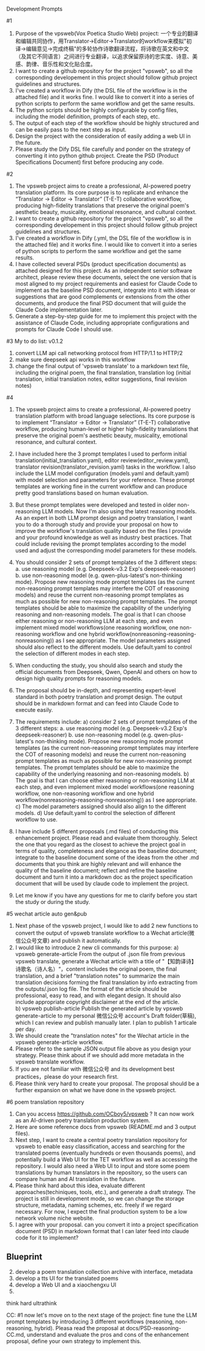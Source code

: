 Development Prompts

#1
1. Purpose of the vpsweb(Vox Poetica Studio Web) project: 一个专业的翻译和编辑共同协作，用Translator->Editor->Translator的workflow来模拟"初译->编辑意见->完成终稿"的多轮协作诗歌翻译流程，将诗歌在英文和中文（及其它不同语言）之间进行专业翻译，以追求保留原诗的忠实度、诗意、美感、韵律、音乐性和文化贴合度。
2. I want to create a github repository for the project "vpsweb", so all the corresponding developement in this project should follow github project guidelines and structures.
3. I've created a workflow in Dify (the DSL file of the workflow is in the attached file) and it works fine. I would like to convert it into a series of python scripts to perform the same workflow and get the same results. 
4. The python scripts should be highly configurable by config files, including the model definition, prompts of each step, etc.
5. The output of each step of the workflow should be highly structured and can be easily pass to the next step as input.
6. Design the project with the consideration of easily adding a web UI in the future. 
7. Please study the Dify DSL file carefully and ponder on the strategy of converting it into python github project. Create the PSD (Product Specifications Document) first before producing any code.


#2
1. The vpsweb project aims to create a professional, AI-powered poetry translation platform. Its core purpose is to replicate and enhance the “Translator -> Editor -> Translator” (T-E-T) collaborative workflow, producing high-fidelity translations that preserve the original poem's aesthetic beauty, musicality, emotional resonance, and cultural context.
2. I want to create a github repository for the project "vpsweb", so all the corresponding developement in this project should follow github project guidelines and structures.
3. I've created a workflow in Dify (.yml, the DSL file of the workflow is in the attached file) and it works fine. I would like to convert it into a series of python scripts to perform the same workflow and get the same results. 
4. I have collected several PSDs (product specification documents) as attached designed for this project. As an independent senior software architect, please review these documents, select the one version that is most aligned to my project requirements and easiest for Claude Code to implement as the baseline PSD document, integrate into it with ideas or suggestions that are good complements or extensions from the other documents, and produce the final PSD document that will guide the Claude Code implementation later.
5. Generate a step-by-step guide for me to implement this project with the assistance of Claude Code, including appropriate configurations and prompts for Claude Code I should use.

#3
My to do list: v0.1.2
1. convert LLM api call networking protocol from HTTP/1.1 to HTTP/2
2. make sure deepseek api works in this workflow
3. change the final output of 'vpsweb translate' to a markdown text file, including the original poem, the final translation, translation log (initial translation, initial translation notes, editor suggestions, final revision notes)

#4
1.  The vpsweb project aims to create a professional, AI-powered poetry translation platform with broad language selections. Its core purpose is to implement “Translator -> Editor -> Translator” (T-E-T) collaborative workflow, producing human-level or higher high-fidelity translations that preserve the original poem's aesthetic beauty, musicality, emotional resonance, and cultural context.
2. I have included here the 3 prompt templates I used to perform initial translation(initial_translation.yaml), editor review(editor_review.yaml), translator revision(translator_revision.yaml) tasks in the workflow. I also include the LLM model configuration (models.yaml and default.yaml) with model selection and parameters for your reference. These prompt templates are working fine in the current workflow and can produce pretty good translations based on human evaluation.
3. But these prompt templates were developed and tested in older non-reasoning LLM models. Now I'm also using the latest reasoning models. As an expert in both LLM prompt design and poetry translation, I want you to do a thorough study and provide your proposal on how to improve the workflow's translation quality based on the files I provide and your profound knowledge as well as industry best practices. That could include revising the prompt templates according to the model used and adjust the corresponding model parameters for these models. 

4. You should consider 2 sets of prompt templates of the 3 different steps: a. use reasoning model (e.g. Deepseek-v3.2 Exp's deepseek-reasoner) b. use non-reasoning model (e.g. qwen-plus-latest's non-thinking mode). Propose new reasoning mode prompt templates (as the current non-reasoning prompt templates may interfere the COT of reasoning models) and reuse the current non-reasoning prompt templates as much as possible for new non-reasoning prompt templates. The prompt templates should be able to maximize the capability of the underlying reasoning and non-reasoning models. The goal is that I can choose either reasoning or non-reasoning LLM at each step, and even implement mixed model workflows(one reasoning workflow, one non-reasoning workflow and one hybrid workflow(nonreasoning-reasoning-nonreasoning)) as I see appropriate. The model parameters assigned should also reflect to the different models. Use default.yaml to control the selection of different modes in each step.
6. When conducting the study, you should also search and study the official documents from Deepseek, Qwen, OpenAI and others on how to design high quality prompts for reasoning models.
7. The proposal should be in-depth, and representing expert-level standard in both poetry translation and prompt design. The output should be in markdown format and can feed into Claude Code to execute easily.

4. The requirements include: a) consider 2 sets of prompt templates of the 3 different steps: a. use reasoning model (e.g. Deepseek-v3.2 Exp's deepseek-reasoner) b. use non-reasoning model (e.g. qwen-plus-latest's non-thinking mode). Propose new reasoning mode prompt templates (as the current non-reasoning prompt templates may interfere the COT of reasoning models) and reuse the current non-reasoning prompt templates as much as possible for new non-reasoning prompt templates. The prompt templates should be able to maximize the capability of the underlying reasoning and non-reasoning models. b) The goal is that I can choose either reasoning or non-reasoning LLM at each step, and even implement mixed model workflows(one reasoning workflow, one non-reasoning workflow and one hybrid workflow(nonreasoning-reasoning-nonreasoning)) as I see appropriate. c) The model parameters assigned should also align to the different models. d) Use default.yaml to control the selection of different workflow to use.

5. I have include 5 different proposals (.md files) of conducting this enhancement project. Please read and evaluate them thoroughly. Select the one that you regard as the closest to achieve the project goal in terms of quality, completeness and elegance as the baseline document; integrate to the baseline document some of the ideas from the other .md documents that you think are highly relevant and will enhance the quality of the baseline document; reflect and refine the baseline document and turn it into a markdown doc as the project specification document that will be used by claude code to implement the project.  



8. Let me know if you have any questions for me to clarify before you start the study or during the study. 


#5 wechat article auto gen&pub
1. Next phase of the vpsweb project, I would like to add 2 new functions to convert the output of vpsweb translate workflow to a Wechat article(微信公众号文章) and publish it automatically.
2. I would like to introduce 2 new cli commands for this purpose:
   a) vpsweb generate-article
    From the output of .json file from previous vpsweb translate, generate a Wechat article with a title of "【知韵译诗】诗歌名（诗人名）“，content includes the original poem, the final translation, and a brief "translation notes" to summarize the main translation decisions forming the final translation by info extracting from the outputs/.json log file. 
    The format of the article should be professional, easy to read, and with elegant design. It should also include appropriate copyright disclaimer at the end of the article.  
   b) vpsweb publish-article
   Publish the generated article by vpsweb generate-article to my personal 微信公众号 account's Draft folder(草稿), which I can review and publish manually later. I plan to publish 1 articale per day. 
3. We should create the "translation notes" for the Wechat article in the vpsweb generate-article workflow.
4. Please refer to the sample JSON output file above as you design your strategy. Please think about if we should add more metadata in the vpsweb translate workflow.
5. If you are not familiar with 微信公众号 and its development best practices，please do your research first.
6. Please think very hard to create your proposal. The proposal should be a further expansion on what we have done in the vpsweb project.    

#6 poem translation repository
1. Can you access https://github.com/OCboy5/vpsweb ? It can now work as an AI-driven poetry translation production system.
1. Here are some reference docs from vpsweb (README.md and 3 output files).
2. Next step, I want to create a central poetry translation repository for vpsweb to enable easy classification, access and searching for the translated poems (eventually hundreds or even thousands poems), and potentially build a Web UI for the TET workflow as well as accessing the repository. I would also need a Web UI to input and store some poem translations by human translators in the repository, so the users can compare human and AI translation in the future.
3. Please think hard about this idea, evaluate different approaches(techiniques, tools, etc.), and generate a draft strategy. The project is still in development mode, so we can change the storage structure, metadata, naming schemes, etc. freely if we regard necessary. For now, I expect the final production system to be a low network volume niche website.
4. I agree with your proposal. can you convert it into a project specification document (PSD) in markdown format that I can later feed into claude code for it to implement?



## Blueprint

2. develop a poem translation collection archive with interface, metadata
3. develop a tts UI for the translated poems
4. develop a Web UI and a xiaochengxu UI
5.

think hard
ultrathink

CC:
#1 now let's move on to the next stage of the project: fine tune the LLM prompt templates by introducing 3 different workflows (reasoning, non-reasoning, hybrid). Pleasa read the proposal at docs/PSD-reasoning-CC.md, understand and evaluate the pros and cons of the enhancement proposal, define your own strategy to implement this. 



